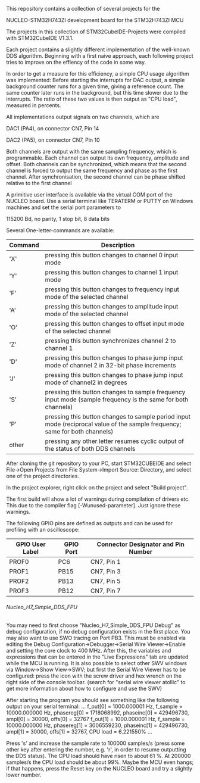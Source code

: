 This repository contains a collection of several projects for the

NUCLEO-STM32H743ZI development board for the STM32H743ZI MCU

The projects in this collection of STM32CubeIDE-Projects were compiled with STM32CubeIDE V1.3.1.

Each project contains a slightly different implementation of the well-known DDS algorithm.
Beginning with a first naive approach, each following project tries to improve on the effiency of the code in some way.

In order to get a measure for this efficiency, a simple CPU usage algorithm was implemented:
Before starting the interrupts for DAC output, a simple background counter runs for a given time, giving a reference count.
The same counter later runs in the background, but this time slower due to the interrupts.
The ratio of these two values is then output as "CPU load", measured in percents.

All implementations output signals on two channels, which are

DAC1 (PA4), on connector CN7, Pin 14

DAC2 (PA5), on connector CN7, Pin 10

Both channels are output with the same sampling frequency, which is programmable.
Each channel can output its own frequency, amplitude and offset.
Both channels can be synchronized, which means that the second channel is forced to output the same frequency and phase as the first channel.
After synchronisation, the second channel can be phase shifted relative to the first channel

A primitive user interface is available via the virtual COM port of the NUCLEO board.
Use a serial terminal like TERATERM or PUTTY on Windows machines and set the serial port parameters to

115200 Bd, no parity, 1 stop bit, 8 data bits

Several One-letter-commands are available:

Command | Description
------------ | -------------
'X' | pressing this button changes to channel 0 input mode
'Y' | pressing this button changes to channel 1 input mode
'F' | pressing this button changes to frequency input mode of the selected channel
'A' | pressing this button changes to amplitude input mode of the selected channel
'O' | pressing this button changes to offset input mode of the selected channel
'Z' | pressing this button synchronizes channel 2 to channel 1
'D' | pressing this button changes to phase jump input mode of channel 2 in 32-bit phase increments
'J' | pressing this button changes to phase jump input mode of channel2 in degrees
'S' | pressing this button changes to sample frequency input mode (sample frequency is the same for both channels)
'P' | pressing this button changes to sample period input mode (reciprocal value of the sample frequency; same for both channels)
other | pressing any other letter resumes cyclic output of the status of both DDS channels

After cloning the git repository to your PC, start STM32CUBEIDE and select File->Open Projects from File System->Import Source: Directory, and select one of the project directories.

In the project explorer, right click on the project and select "Build project".

The first build will show a lot of warnings during compilation of drivers etc. This due to the compiler flag [-Wunused-parameter]. Just ignore these warnings.

The following GPIO pins are defined as outputs and can be used for profiling with an oscilloscope:

GPIO User Label | GPIO Port  | Connector Designator and Pin Number
------------ | ------------- | -------------
PROF0        |  PC6          | CN7, Pin 1
PROF1        |  PB15         | CN7, Pin 3
PROF2        |  PB13         | CN7, Pin 5
PROF3        |  PB12         | CN7, Pin 7

###### Nucleo_H7_Simple_DDS_FPU
You may need to first choose "Nucleo_H7_Simple_DDS_FPU Debug" as debug configuration, if no debug configuration exists in the first place.
You may also want to use SWO tracing on Port PB3.
This must be enabled via editing the Debug Configuration->Debugger->Serial Wire Viewer->Enable and setting the core clock to 400 MHz.
After this, the variables and expressions that can be entered in the "Live Expressions" tab are updated while the MCU is running.
It is also possible to select other SWV windows via Window->Show View->SWV; but first the Serial Wire Viewer has to be configured: press the icon with the screw driver and hex wrench on the right side of the console toolbar.
(search for "serial wire viewer atollic" to get more information about how to configure and use the SWV)

After starting the program you should see something like the following output on your serial terminal:
...
f_out[0] = 1000.000001 Hz, f_sample = 10000.000000 Hz, phasereg[0] = 1718068992, phaseinc[0] = 429496730, ampl[0] = 30000, offs[0] = 32767
  f_out[1] = 1000.000001 Hz, f_sample = 10000.000000 Hz, phasereg[1] = 3006559230, phaseinc[1] = 429496730, ampl[1] = 30000, offs[1] = 32767, CPU load = 6.221550%
...

Press 's' and increase the sample rate to 100000 samples/s (press some other key after entering the number, e.g. 'r', in order to resume outputting the DDS status). The CPU load should have risen to about 61 %.
At 200000 samples/s the CPU load should be about 99%. Maybe the MCU even hangs; if that happens, press the Reset key on the NUCLEO board and try a slightly lower number.



  
